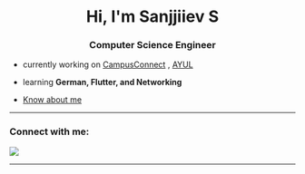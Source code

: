 <h1 align="center">Hi, I'm Sanjjiiev S</h1>
<h3 align="center">Computer Science Engineer</h3>

- currently working on [CampusConnect](https://github.com/Sivadharaneesh/Campus-Connect) , [AYUL](https://github.com/SanjaiPG/Ayul)

- learning **German, Flutter, and Networking**

- [Know about me](https://sanjjiiev.github.io/Portfolio_Website/)


---

<h3 align="left">Connect with me:</h3>
<p align="left">
<a href="mailto:sanjjiiev005@gmail.com"><img src="https://img.shields.io/badge/Gmail-D14836?style=for-the-badge&logo=gmail&logoColor=white" /></a>
</p>

---

